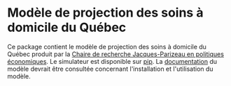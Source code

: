 # Modèle de projection des soins à domicile du Québec

Ce package contient le modèle de projection des soins à domicile du Québec produit par la [Chaire de recherche Jacques-Parizeau en politiques économiques](https://cjp.hec.ca/). Le simulateur est disponible sur [pip](https://pypi.org/project/simsad/). La [documentation](https://rsi-models.github.io/SimSAD/) du modèle devrait être consultée concernant l'installation et l'utilisation du modèle.
